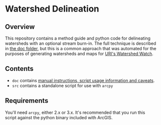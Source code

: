 # Watershed Delineation

## Overview

This repository contains a method guide and python code for delineating watersheds with an optional stream burn-in. The full technique is described in [the doc folder](doc/README.md), but this is a common approach that was automated for the purposes of generating watersheds and maps for [URI's Watershed Watch](https://web.uri.edu/watershedwatch/).

## Contents

- `doc` contains [manual instructions, script usage information and caveats](doc/README.md).
- `src` contains a standalone script for use with `arcpy`

## Requirements

You'll need `arcpy`, either 2.x or 3.x. It's recommended that you run this script against the python binary included with ArcGIS.